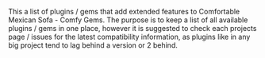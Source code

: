 This a list of plugins / gems that add extended features to Comfortable Mexican Sofa - Comfy Gems. The purpose is to keep a list of all available plugins / gems in one place, however it is suggested to check each projects  page / issues for the latest compatibility information, as plugins like in any big project tend to lag behind a version or 2 behind.   